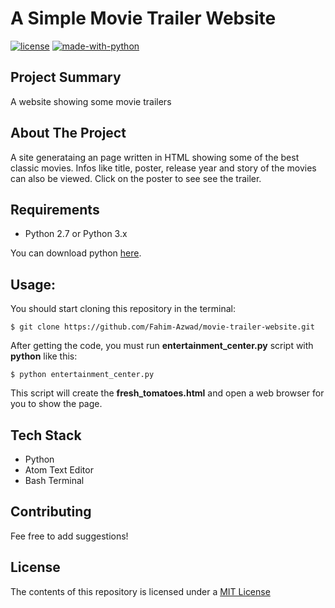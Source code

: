 #  A Simple Movie Trailer Website

[![license](https://img.shields.io/github/license/DAVFoundation/captain-n3m0.svg?style=flat-square)](https://github.com/DAVFoundation/captain-n3m0/blob/master/LICENSE)
[![made-with-python](https://img.shields.io/badge/Made%20with-Python-1f425f.svg)](https://www.python.org/)

## Project Summary

A website showing some movie trailers

## About The Project

A site generataing an page written in HTML showing some of the best classic movies. Infos like title, poster, release year and story of the movies can also be viewed. Click on the poster to see see the trailer.

## Requirements
- Python 2.7 or Python 3.x

You can download python [here](https://www.python.org/downloads/).

## Usage:

You should start cloning this repository in the terminal:

    $ git clone https://github.com/Fahim-Azwad/movie-trailer-website.git

After getting the code, you must run **entertainment_center.py** script with **python** like this:

    $ python entertainment_center.py

This script will create the **fresh_tomatoes.html** and open a web browser for you to show the page.



## Tech Stack
* Python
* Atom Text Editor
* Bash Terminal

## Contributing
Fee free to add suggestions!

## License
The contents of this repository is licensed under a [MIT License](https://opensource.org/licenses/MIT)
